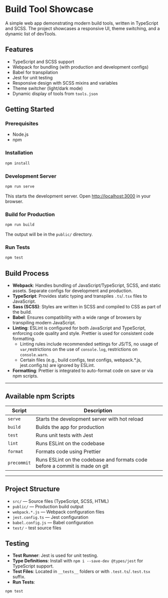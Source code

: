 # Build Tool Showcase

A simple web app demonstrating modern build tools, written in TypeScript and SCSS. The project showcases a responsive UI, theme switching, and a dynamic list of devTools.

## Features

- TypeScript and SCSS support
- Webpack for bundling (with production and development configs)
- Babel for transpilation
- Jest for unit testing
- Responsive design with SCSS mixins and variables
- Theme switcher (light/dark mode)
- Dynamic display of tools from `tools.json`

## Getting Started

### Prerequisites

- Node.js
- npm

### Installation

```sh
npm install
```

### Development Server

```sh
npm run serve
```

This starts the development server. Open [http://localhost:3000](http://localhost:3000) in your browser.

### Build for Production

```sh
npm run build
```

The output will be in the `public/` directory.

### Run Tests

```sh
npm test
```

## Build Process

- **Webpack**: Handles bundling of JavaScript/TypeScript, SCSS, and static assets. Separate configs for development and production.
- **TypeScript**: Provides static typing and transpiles `.ts`/`.tsx` files to JavaScript.
- **Sass (SCSS)**: Styles are written in SCSS and compiled to CSS as part of the build.
- **Babel**: Ensures compatibility with a wide range of browsers by transpiling modern JavaScript.
- **Linting**: ESLint is configured for both JavaScript and TypeScript, enforcing code quality and style. Prettier is used for consistent code formatting.
  - Linting rules include recommended settings for JS/TS, no usage of `var`,restrictions on the use of `console.log`, restrictions on `console.warn`.
  - Certain files (e.g., build configs, test configs, webpack.\*.js, jest.config.ts) are ignored by ESLint.
- **Formatting**: Prettier is integrated to auto-format code on save or via npm scripts.

---

## Available npm Scripts

| Script      | Description                                                                 |
| ----------- | --------------------------------------------------------------------------- |
| `serve`     | Starts the development server with hot reload                               |
| `build`     | Builds the app for production                                               |
| `test`      | Runs unit tests with Jest                                                   |
| `lint`      | Runs ESLint on the codebase                                                 |
| `format`    | Formats code using Prettier                                                 |
| `precommit` | Runs ESLint on the codebase and formats code before a commit is made on git |

---

## Project Structure

- `src/` — Source files (TypeScript, SCSS, HTML)
- `public/` — Production build output
- `webpack.*.js` — Webpack configuration files
- `jest.config.ts` — Jest configuration
- `babel.config.js` — Babel configuration
- `test/` - test source files

## Testing

- **Test Runner**: Jest is used for unit testing.
- **Type Definitions**: Install with `npm i --save-dev @types/jest` for TypeScript support.
- **Test Files**: Located in `__tests__` folders or with `.test.ts`/`.test.tsx` suffix.
- **Run Tests**:

```sh
npm test
```
